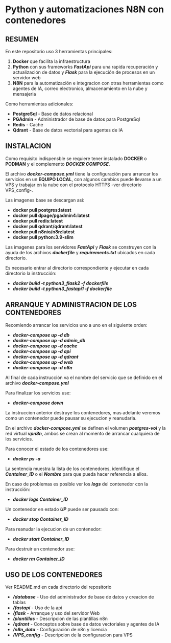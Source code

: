 # Python y automatizaciones N8N con contenedores

## RESUMEN

En este repositorio uso 3 herramientas principales:

1. **Docker** que facilita la infraestructura
2. **Python** con sus frameworks ***FastApi*** para una rapida recuperación y actualización de datos y ***Flask*** para la ejecución de procesos en un servidor web
3. **N8N** para la automatización e integracion con otras herramientas como agentes de IA, correo electronico, almacenamiento en la nube y mensajeria

Como herramientas adicionales:

- **PostgreSql** -	Base de datos relacional
- **PGAdmin** -		Administrador de base de datos para PostgreSql
- **Redis** -		Cache
- **Qdrant** -		Base de datos vectorial para agentes de IA

## INSTALACION

Como requisito indispensble se requiere tener instalado **DOCKER** o **PODMAN** y el complemento ***DOCKER COMPOSE***.

El archivo ***docker-compose.yml*** tiene la configuración para arrancar los servicios en un **EQUIPO LOCAL**, con algunos cambios puede llevarse a un VPS y trabajar en la nube con el protocolo HTTPS -ver directorio VPS_config-.

Las imagenes base se descargan asi:

- **docker pull postgres:latest**
- **docker pull dpage/pgadmin4:latest** 
- **docker pull redis:latest**
- **docker pull qdrant/qdrant:latest**
- **docker pull n8nio/n8n:latest**
- **docker pull python:3.9-slim**

Las imagenes para los servidores ***FastApi*** y ***Flask*** se construyen con la ayuda de los archivos ***dockerfile*** y ***requirements.txt*** ubicados en cada directorio.

Es necesario entrar al directorio correspondiente y ejecutar en cada directorio la instrucción:

- ***docker build -t python3_flask2 -f dockerfile***
- ***docker build -t python3_fastapi1 -f dockerfile***

## ARRANQUE Y ADMINISTRACION DE LOS CONTENEDORES

Recomiendo arrancar los servicios uno a uno en el siguiente orden:

- ***docker-compose up -d db***
- ***docker-compose up -d admin_db***
- ***docker-compose up -d cache***
- ***docker-compose up -d api***
- ***docker-compose up -d qdrant***
- ***docker-compose up -d web***
- ***docker-compose up -d n8n***

Al final de cada instrucción va el nombre del servicio que se definido en el archivo ***docker-compose.yml***

Para finalizar los servicios use:

- ***docker-compose down*** 

La instruccion anterior destruye los contenedores, mas adelante veremos como un contenedor puede pausar su ejecucion y reanudarla. 

En el archivo ***docker-compose.yml*** se definen el volumen ***postgres-vol*** y la red virtual ***vpn8n***, ambos se crean al momento de arrancar cualquiera de los servicios.

Para conocer el estado de los contenedores use:

- ***docker ps -a***

La sentencia muestra la lista de los contenedores, identifique el ***Container_ID*** o el ***Nombre*** para que pueda hacer referencia a ellos.

 En caso de problemas es posible ver los ***logs*** del contenedor con la instrucción:

- ***docker logs Container_ID***

Un contenedor en estado ***UP*** puede ser pausado con:

- ***docker stop Container_ID***

Para reanudar la ejecucion de un contenedor:

- ***docker start Container_ID***

Para destruir un contenedor use:

- ***docker rm Container_ID***

## USO DE LOS CONTENEDORES

Ver README.md en cada directorio del repositorio

- ***/database***	-		Uso del administrador de base de datos y creacion de tablas
- ***/fastapi*** 	-		Uso de la api
- ***/flask*** 		- 		Arranque y uso del servidor Web
- ***/plantillas*** -		Descripcion de las plantillas n8n
- ***/qdrant*** 	-		Conceptos sobre base de datos vectoriales y agentes de IA
- ***/n8n_data*** 	-		Configuración de n8n y licencia
- ***/VPS_config*** -		Descripcion de la configuracion para VPS




